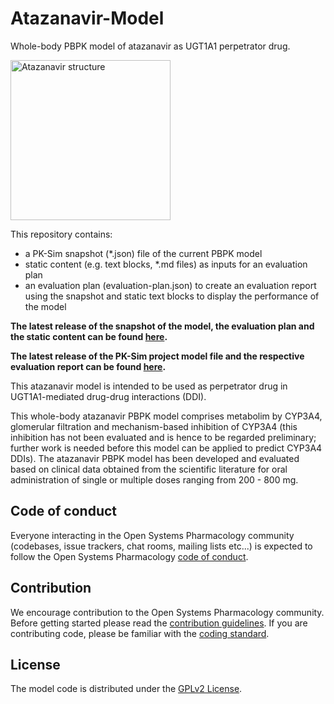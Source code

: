 # Atazanavir-Model
Whole-body PBPK model of atazanavir as UGT1A1 perpetrator drug.

<a title="Atazanavir" href="https://commons.wikimedia.org/wiki/File:Atazanavir_structure.svg"><img width="256" alt="Atazanavir structure" src="https://upload.wikimedia.org/wikipedia/commons/thumb/9/98/Atazanavir_structure.svg/256px-Atazanavir_structure.svg.png"></a>

This repository contains:

- a PK-Sim snapshot (*.json) file of the current PBPK model
- static content (e.g. text blocks, *.md files) as inputs for an evaluation plan
- an evaluation plan (evaluation-plan.json) to create an evaluation report using the snapshot and static text blocks to display the performance of the model

**The latest release of the snapshot of the model, the evaluation plan and the static content can be found [here](https://github.com/Open-Systems-Pharmacology/Atazanavir-Model/releases/latest).**

**The latest release of the PK-Sim project model file and the respective evaluation report can be found [here](https://github.com/Open-Systems-Pharmacology/OSP-PBPK-Model-Library/releases).**

This atazanavir model is intended to be used as perpetrator drug in UGT1A1-mediated drug-drug interactions (DDI). 

This  whole-body atazanavir PBPK model comprises metabolim by CYP3A4, glomerular filtration and mechanism-based inhibition of CYP3A4 (this inhibition has not been evaluated and is hence to be regarded preliminary; further work is needed before this model can be applied to predict CYP3A4 DDIs). The atazanavir PBPK model has been developed and evaluated based on clinical data obtained from the scientific literature for oral administration of single or multiple doses ranging from 200 - 800 mg. 

## Code of conduct
Everyone interacting in the Open Systems Pharmacology community (codebases, issue trackers, chat rooms, mailing lists etc...) is expected to follow the Open Systems Pharmacology [code of conduct](https://github.com/Open-Systems-Pharmacology/Suite/blob/master/CODE_OF_CONDUCT.md#contributor-covenant-code-of-conduct).

## Contribution
We encourage contribution to the Open Systems Pharmacology community. Before getting started please read the [contribution guidelines](https://github.com/Open-Systems-Pharmacology/Suite/blob/master/CONTRIBUTING.md#ways-to-contribute). If you are contributing code, please be familiar with the [coding standard](https://github.com/Open-Systems-Pharmacology/Suite/blob/master/CODING_STANDARDS.md#visual-studio-settings).

## License
The model code is distributed under the [GPLv2 License](https://github.com/Open-Systems-Pharmacology/Suite/blob/develop/LICENSE).
